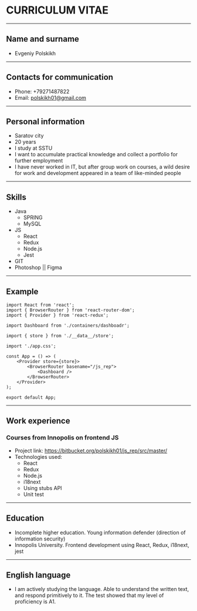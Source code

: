 # CURRICULUM VITAE

***

## Name and surname

* Evgeniy Polskikh

***

## Сontacts for communication

* Phone: +79271487822
* Email: polskikh01@gmail.com

***

## Personal information

* Saratov city
* 20 years
* I study at SSTU
* I want to accumulate practical knowledge and collect a portfolio for further employment
* I have never worked in IT, but after group work on courses, a wild desire for work and development appeared in a team of like-minded people

***

## Skills

* Java
  * SPRING
  * MySQL
* JS
  * React
  * Redux
  * Node.js
  * Jest
* GIT
* Photoshop || Figma

***

## Example

```tsx
import React from 'react';
import { BrowserRouter } from 'react-router-dom';
import { Provider } from 'react-redux';

import Dashboard from './containers/dashboadr';

import { store } from './__data__/store';

import './app.css';

const App = () => (
    <Provider store={store}>
        <BrowserRouter basename="/js_rep">
            <Dashboard />
        </BrowserRouter>
    </Provider>
);

export default App;
```

***

## Work experience

### Courses from Innopolis on frontend JS

* Project link: <https://bitbucket.org/polskikh01/js_rep/src/master/>
* Technologies used:
  * React
  * Redux
  * Node.js
  * i18next
  * Using stubs API
  * Unit test

***

## Education

* Incomplete higher education. Young information defender (direction of information security)
* Innopolis University. Frontend development using React, Redux, i18next, jest

***

## English language

* I am actively studying the language. Able to understand the written text, and respond primitively to it. The test showed that my level of proficiency is A1.